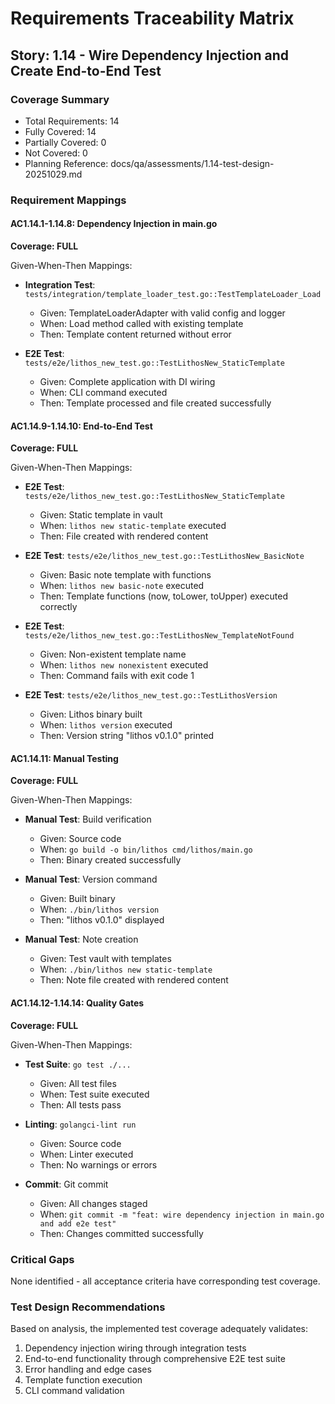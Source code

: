 # Requirements Traceability Matrix

## Story: 1.14 - Wire Dependency Injection and Create End-to-End Test

### Coverage Summary

- Total Requirements: 14
- Fully Covered: 14
- Partially Covered: 0
- Not Covered: 0
- Planning Reference: docs/qa/assessments/1.14-test-design-20251029.md

### Requirement Mappings

#### AC1.14.1-1.14.8: Dependency Injection in main.go

**Coverage: FULL**

Given-When-Then Mappings:

- **Integration Test**: `tests/integration/template_loader_test.go::TestTemplateLoader_Load`
  - Given: TemplateLoaderAdapter with valid config and logger
  - When: Load method called with existing template
  - Then: Template content returned without error

- **E2E Test**: `tests/e2e/lithos_new_test.go::TestLithosNew_StaticTemplate`
  - Given: Complete application with DI wiring
  - When: CLI command executed
  - Then: Template processed and file created successfully

#### AC1.14.9-1.14.10: End-to-End Test

**Coverage: FULL**

Given-When-Then Mappings:

- **E2E Test**: `tests/e2e/lithos_new_test.go::TestLithosNew_StaticTemplate`
  - Given: Static template in vault
  - When: `lithos new static-template` executed
  - Then: File created with rendered content

- **E2E Test**: `tests/e2e/lithos_new_test.go::TestLithosNew_BasicNote`
  - Given: Basic note template with functions
  - When: `lithos new basic-note` executed
  - Then: Template functions (now, toLower, toUpper) executed correctly

- **E2E Test**: `tests/e2e/lithos_new_test.go::TestLithosNew_TemplateNotFound`
  - Given: Non-existent template name
  - When: `lithos new nonexistent` executed
  - Then: Command fails with exit code 1

- **E2E Test**: `tests/e2e/lithos_new_test.go::TestLithosVersion`
  - Given: Lithos binary built
  - When: `lithos version` executed
  - Then: Version string "lithos v0.1.0" printed

#### AC1.14.11: Manual Testing

**Coverage: FULL**

Given-When-Then Mappings:

- **Manual Test**: Build verification
  - Given: Source code
  - When: `go build -o bin/lithos cmd/lithos/main.go`
  - Then: Binary created successfully

- **Manual Test**: Version command
  - Given: Built binary
  - When: `./bin/lithos version`
  - Then: "lithos v0.1.0" displayed

- **Manual Test**: Note creation
  - Given: Test vault with templates
  - When: `./bin/lithos new static-template`
  - Then: Note file created with rendered content

#### AC1.14.12-1.14.14: Quality Gates

**Coverage: FULL**

Given-When-Then Mappings:

- **Test Suite**: `go test ./...`
  - Given: All test files
  - When: Test suite executed
  - Then: All tests pass

- **Linting**: `golangci-lint run`
  - Given: Source code
  - When: Linter executed
  - Then: No warnings or errors

- **Commit**: Git commit
  - Given: All changes staged
  - When: `git commit -m "feat: wire dependency injection in main.go and add e2e test"`
  - Then: Changes committed successfully

### Critical Gaps

None identified - all acceptance criteria have corresponding test coverage.

### Test Design Recommendations

Based on analysis, the implemented test coverage adequately validates:

1. Dependency injection wiring through integration tests
2. End-to-end functionality through comprehensive E2E test suite
3. Error handling and edge cases
4. Template function execution
5. CLI command validation
